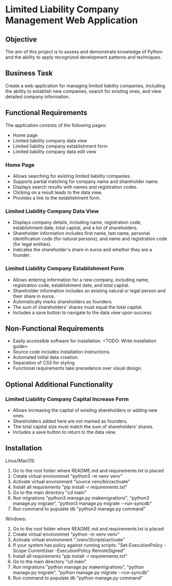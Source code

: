 # Limited Liability Company Management Web Application

## Objective
The aim of this project is to assess and demonstrate knowledge of Python and the ability to apply recognized development patterns and techniques.

## Business Task
Create a web application for managing limited liability companies, including the ability to establish new companies, search for existing ones, and view detailed company information.

## Functional Requirements
The application consists of the following pages:
- Home page
- Limited liability company data view
- Limited liability company establishment form
- Limited liability company data edit view

### Home Page
- Allows searching for existing limited liability companies.
- Supports partial matching for company name and shareholder name.
- Displays search results with names and registration codes.
- Clicking on a result leads to the data view.
- Provides a link to the establishment form.

### Limited Liability Company Data View
- Displays company details, including name, registration code, establishment date, total capital, and a list of shareholders.
- Shareholder information includes first name, last name, personal identification code (for natural persons), and name and registration code (for legal entities).
- Indicates the shareholder's share in euros and whether they are a founder.

### Limited Liability Company Establishment Form
- Allows entering information for a new company, including name, registration code, establishment date, and total capital.
- Shareholder information includes an existing natural or legal person and their share in euros.
- Automatically marks shareholders as founders.
- The sum of shareholders' shares must equal the total capital.
- Includes a save button to navigate to the data view upon success.

## Non-Functional Requirements
- Easily accessible software for installation. <TODO: Write installation guide>
- Source code includes installation instructions.
- Automated initial data creation.
- Separation of CSS for styling.
- Functional requirements take precedence over visual design. 

## Optional Additional Functionality
### Limited Liability Company Capital Increase Form
- Allows increasing the capital of existing shareholders or adding new ones.
- Shareholders added here are not marked as founders.
- The total capital size must match the sum of shareholders’ shares.
- Includes a save button to return to the data view.

## Installation

Linux/MacOS:
1. Go to the root folder where README.md and requirements.txt is placed
2. Create virtual environmnet "python3 -m venv venv"
3. Activate virtual environment "source venv/bin/activate"
4. Install all requirements "pip install -r requirements.txt"
5. Go to the main directory "cd main"
6. Run migrations "python3 manage.py makemigrations", "python3 manage.py migrate", "python3 manage.py migrate --run-syncdb"
7. Run command to populate db "python3 manage.py command"

Windows:
1. Go to the root folder where README.md and requirements.txt is placed
2. Create virtual environmnet "python -m venv venv"
3. Activate virtual environment ".\venv\Scripts\activate"
4. If your system has policy against running scripts: "Set-ExecutionPolicy -Scope CurrentUser -ExecutionPolicy RemoteSigned"
5. Install all requirements "pip install -r requirements.txt"
6. Go to the main directory "cd main"
7. Run migrations "python manage.py makemigrations", "python manage.py migrate", "python manage.py migrate --run-syncdb"
8. Run command to populate db "python manage.py command"

